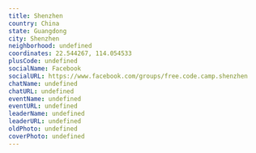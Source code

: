 ```yaml
---
title: Shenzhen
country: China
state: Guangdong
city: Shenzhen
neighborhood: undefined
coordinates: 22.544267, 114.054533
plusCode: undefined
socialName: Facebook
socialURL: https://www.facebook.com/groups/free.code.camp.shenzhen
chatName: undefined
chatURL: undefined
eventName: undefined
eventURL: undefined
leaderName: undefined
leaderURL: undefined
oldPhoto: undefined
coverPhoto: undefined
---
```

